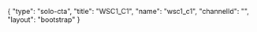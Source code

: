 {
    "type": "solo-cta",
    "title": "WSC1_C1",
    "name": "wsc1_c1",
    "channelId": "",
    "layout": "bootstrap"
}